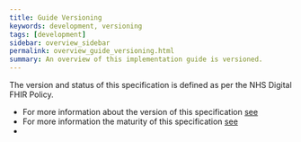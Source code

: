 ```yaml
---
title: Guide Versioning
keywords: development, versioning
tags: [development]
sidebar: overview_sidebar
permalink: overview_guide_versioning.html
summary: An overview of this implementation guide is versioned.
---
```



The version and status of this specification is defined as per the NHS Digital FHIR Policy.

- For more information about the version of this specification [see](https://developer.nhs.uk/apis/fhir-policy/versioning.html)
- For more information the maturity of this specification [see](https://developer.nhs.uk/apis/fhir-policy/publication.html#FHIR-PUB-04)
- 
